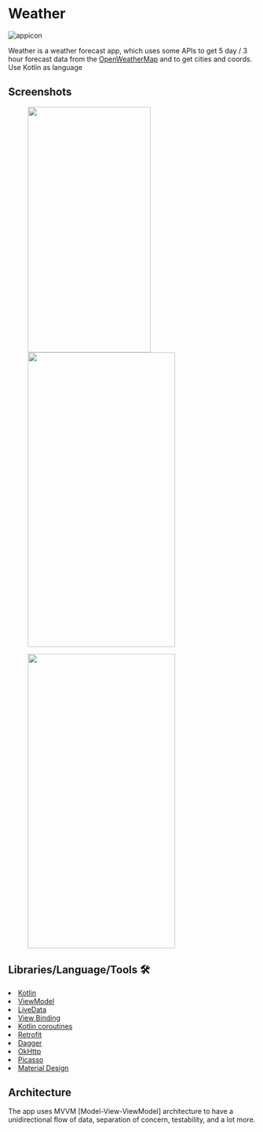 # Weather

![appicon](https://user-images.githubusercontent.com/96004385/188332008-1741cb5a-f9ec-4150-9274-ab5b84a6ae90.png)

Weather is a weather forecast app, which uses some APIs to get 5 day / 3 hour forecast 
data from the [OpenWeatherMap](https://openweathermap.org/forecast5) and to get cities and coords.
Use Kotlin as language

## Screenshots

<img src="https://user-images.githubusercontent.com/96004385/188511461-2cf16724-576a-4804-9ff3-ce7e99e05c93.png" height="500" width="250" hspace="40"><img src="https://user-images.githubusercontent.com/96004385/188332347-bb63dedb-cdc3-446f-b24e-024686af268e.png" height="600" width="300" hspace="40">

<img src="https://user-images.githubusercontent.com/96004385/188332355-690fb6b9-8245-44cd-b9ce-0db5e41a95e9.png" height="600" width="300" hspace="40">

## Libraries/Language/Tools 🛠

<li><a href="https://developer.android.com/kotlin">Kotlin</a></li>
<li><a href="https://developer.android.com/topic/libraries/architecture/viewmodel">ViewModel</a></li>
<li><a href="https://developer.android.com/topic/libraries/architecture/livedata">LiveData</a></li>
<li><a href="https://developer.android.com/topic/libraries/view-binding">View Binding</a></li>
<li><a href="https://developer.android.com/kotlin/coroutines">Kotlin coroutines</a></li>
<li><a href="https://square.github.io/retrofit/">Retrofit</a></li>
<li><a href="https://developer.android.com/training/dependency-injection/dagger-basics">Dagger</a></li>
<li><a href="https://github.com/square/okhttp">OkHttp</a></li>
<li><a href="https://github.com/square/picasso">Picasso</a></li>
<li><a href="https://material.io/develop/android/docs/getting-started/">Material Design</a></li>

## Architecture
The app uses MVVM [Model-View-ViewModel] architecture to have a unidirectional flow of data, separation of concern, testability, and a lot more.
